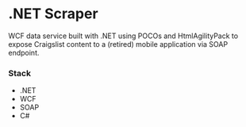 .NET Scraper
============

WCF data service built with .NET using POCOs and HtmlAgilityPack to expose Craigslist content to a (retired) mobile application via SOAP endpoint. 

### Stack
* .NET
* WCF
* SOAP
* C#
